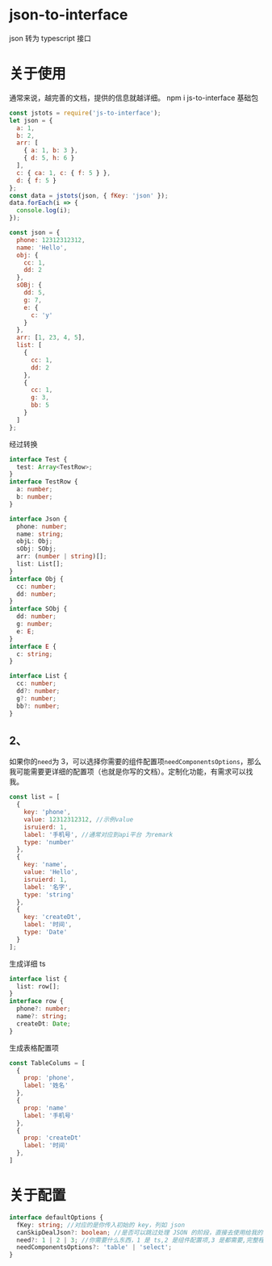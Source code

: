 <!--
 * @Description:
 * @Date: 2022-12-12 16:21:55
-->

# json-to-interface

json 转为 typescript 接口

# 关于使用

通常来说，越完善的文档，提供的信息就越详细。
npm i js-to-interface 基础包

```javascript
const jstots = require('js-to-interface');
let json = {
  a: 1,
  b: 2,
  arr: [
    { a: 1, b: 3 },
    { d: 5, h: 6 }
  ],
  c: { ca: 1, c: { f: 5 } },
  d: { f: 5 }
};
const data = jstots(json, { fKey: 'json' });
data.forEach(i => {
  console.log(i);
});
```

```javascript
const json = {
  phone: 12312312312,
  name: 'Hello',
  obj: {
    cc: 1,
    dd: 2
  },
  sOBj: {
    dd: 5,
    g: 7,
    e: {
      c: 'y'
    }
  },
  arr: [1, 23, 4, 5],
  list: [
    {
      cc: 1,
      dd: 2
    },
    {
      cc: 1,
      g: 3,
      bb: 5
    }
  ]
};
```

经过转换

```typescript
interface Test {
  test: Array<TestRow>;
}
interface TestRow {
  a: number;
  b: number;
}

interface Json {
  phone: number;
  name: string;
  objL: Obj;
  sObj: SObj;
  arr: (number | string)[];
  list: List[];
}
interface Obj {
  cc: number;
  dd: number;
}
interface SObj {
  dd: number;
  g: number;
  e: E;
}
interface E {
  c: string;
}

interface List {
  cc: number;
  dd?: number;
  g?: number;
  bb?: number;
}
```

## 2、

如果你的`need`为 3，可以选择你需要的组件配置项`needComponentsOptions`，那么我可能需要更详细的配置项（也就是你写的文档）。定制化功能，有需求可以找我。

```javascript
const list = [
  {
    key: 'phone',
    value: 12312312312, //示例value
    isruierd: 1,
    label: '手机号', //通常对应到api平台 为remark
    type: 'number'
  },
  {
    key: 'name',
    value: 'Hello',
    isruierd: 1,
    label: '名字',
    type: 'string'
  },
  {
    key: 'createDt',
    label: '时间',
    type: 'Date'
  }
];
```

生成详细 ts

```typescript
interface list {
  list: row[];
}
interface row {
  phone?: number;
  name?: string;
  createDt: Date;
}
```

生成表格配置项

```javascript
const TableColums = [
  {
    prop: 'phone',
    label: '姓名'
  },
  {
    prop: 'name'
    label: '手机号'
  },
  {
    prop: 'createDt'
    label: '时间'
  },
]
```

# 关于配置

```typescript
interface defaultOptions {
  fKey: string; //对应的是你传入初始的 key，列如 json
  canSkipDealJson?: boolean; //是否可以跳过处理 JSON 的阶段，直接去使用给我的东西，仅仅优化速度。
  need?: 1 | 2 | 3; //你需要什么东西，1 是 ts,2 是组件配置项,3 是都需要,完整程度取决于你提供的信息。
  needComponentsOptions?: 'table' | 'select';
}
```
